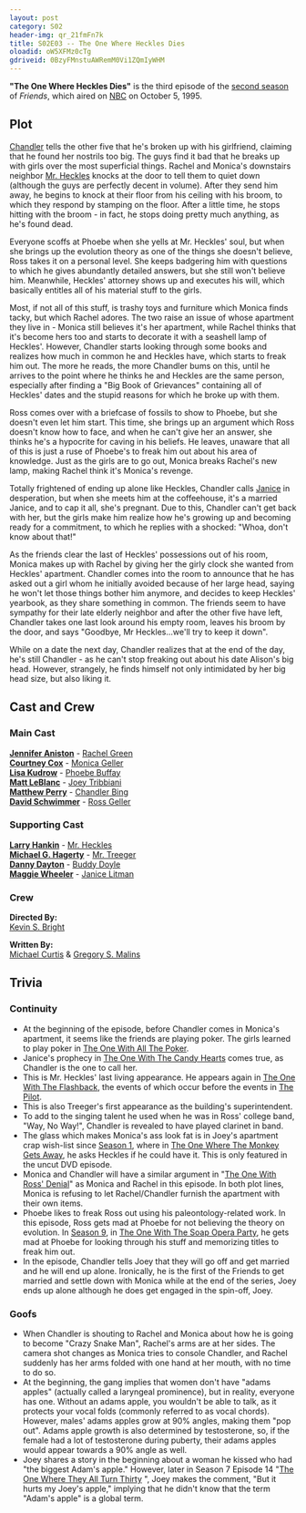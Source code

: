 ```yaml
---
layout: post 
category: S02 
header-img: qr_21fmFn7k 
title: S02E03 -- The One Where Heckles Dies 
oloadid: oW5XFMz0cTg 
gdriveid: 0BzyFMnstuAWRemM0Vi1ZQmIyWHM 
--- 
```

<!--more--> 
<p><b>"The One Where Heckles Dies"</b> is the third episode of the <a href="/wiki/Second_season" title="Second season" class="mw-redirect">second season</a> of <i>Friends</i>, which aired on <a href="/wiki/NBC" title="NBC">NBC</a> on October 5, 1995.
</p>
<h2><span class="mw-headline" id="Plot">Plot</span></h2>
<p><a href="/wiki/Chandler" title="Chandler" class="mw-redirect">Chandler</a> tells the other five that he's broken up with his girlfriend, claiming that he found her nostrils too big. The guys find it bad that he breaks up with girls over the most superficial things. Rachel and Monica's downstairs neighbor <a href="/wiki/Mr._Heckles" title="Mr. Heckles">Mr. Heckles</a> knocks at the door to tell them to quiet down (although the guys are perfectly decent in volume). After they send him away, he begins to knock at their floor from his ceiling with his broom, to which they respond by stamping on the floor. After a little time, he stops hitting with the broom - in fact, he stops doing pretty much anything, as he's found dead.
</p><p>Everyone scoffs at Phoebe when she yells at Mr. Heckles' soul, but when she brings up the evolution theory as one of the things she doesn't believe, Ross takes it on a personal level. She keeps badgering him with questions to which he gives abundantly detailed answers, but she still won't believe him. Meanwhile, Heckles' attorney shows up and executes his will, which basically entitles all of his material stuff to the girls.
</p><p>Most, if not all of this stuff, is trashy toys and furniture which Monica finds tacky, but which Rachel adores. The two raise an issue of whose apartment they live in - Monica still believes it's her apartment, while Rachel thinks that it's become hers too and starts to decorate it with a seashell lamp of Heckles'. However, Chandler starts looking through some books and realizes how much in common he and Heckles have, which starts to freak him out. The more he reads, the more Chandler bums on this, until he arrives to the point where he thinks he and Heckles are the same person, especially after finding a "Big Book of Grievances" containing all of Heckles' dates and the stupid reasons for which he broke up with them.
</p><p>Ross comes over with a briefcase of fossils to show to Phoebe, but she doesn't even let him start. This time, she brings up an argument which Ross doesn't know how to face, and when he can't give her an answer, she thinks he's a hypocrite for caving in his beliefs. He leaves, unaware that all of this is just a ruse of Phoebe's to freak him out about his area of knowledge. Just as the girls are to go out, Monica breaks Rachel's new lamp, making Rachel think it's Monica's revenge.
</p><p>Totally frightened of ending up alone like Heckles, Chandler calls <a href="/wiki/Janice" title="Janice" class="mw-redirect">Janice</a> in desperation, but when she meets him at the coffeehouse, it's a married Janice, and to cap it all, she's pregnant. Due to this, Chandler can't get back with her, but the girls make him realize how he's growing up and becoming ready for a commitment, to which he replies with a shocked: "Whoa, don't know about that!"
</p><p>As the friends clear the last of Heckles' possessions out of his room, Monica makes up with Rachel by giving her the girly clock she wanted from Heckles' apartment. Chandler comes into the room to announce that he has asked out a girl whom he initially avoided because of her large head, saying he won't let those things bother him anymore, and decides to keep Heckles' yearbook, as they share something in common. The friends seem to have sympathy for their late elderly neighbor and after the other five have left, Chandler takes one last look around his empty room, leaves his broom by the door, and says "Goodbye, Mr Heckles...we'll try to keep it down".
</p><p>While on a date the next day, Chandler realizes that at the end of the day, he's still Chandler - as he can't stop freaking out about his date Alison's big head. However, strangely, he finds himself not only intimidated by her big head size, but also liking it.
</p>
<h2><span class="mw-headline" id="Cast_and_Crew">Cast and Crew</span></h2>
<h3><span class="mw-headline" id="Main_Cast">Main Cast</span></h3>
<p><b><a href="/wiki/Jennifer_Aniston" title="Jennifer Aniston">Jennifer Aniston</a></b> - <a href="/wiki/Rachel_Green" title="Rachel Green">Rachel Green</a><br />
<b><a href="/wiki/Courtney_Cox" title="Courtney Cox" class="mw-redirect">Courtney Cox</a></b> - <a href="/wiki/Monica_Geller" title="Monica Geller" class="mw-redirect">Monica Geller</a><br />
<b><a href="/wiki/Lisa_Kudrow" title="Lisa Kudrow">Lisa Kudrow</a></b> - <a href="/wiki/Phoebe_Buffay" title="Phoebe Buffay">Phoebe Buffay</a><br />
<b><a href="/wiki/Matt_LeBlanc" title="Matt LeBlanc">Matt LeBlanc</a></b> - <a href="/wiki/Joey_Tribbiani" title="Joey Tribbiani" class="mw-redirect">Joey Tribbiani</a><br />
<b><a href="/wiki/Matthew_Perry" title="Matthew Perry">Matthew Perry</a></b> - <a href="/wiki/Chandler_Bing" title="Chandler Bing">Chandler Bing</a><br />
<b><a href="/wiki/David_Schwimmer" title="David Schwimmer">David Schwimmer</a></b> - <a href="/wiki/Ross_Geller" title="Ross Geller">Ross Geller</a><br />
</p>
<h3><span class="mw-headline" id="Supporting_Cast">Supporting Cast</span></h3>
<p><b><a href="/wiki/Larry_Hankin" title="Larry Hankin">Larry Hankin</a></b> - <a href="/wiki/Mr._Heckles" title="Mr. Heckles">Mr. Heckles</a><br />
<b><a href="/wiki/Michael_G._Hagerty" title="Michael G. Hagerty">Michael G. Hagerty</a></b> - <a href="/wiki/Mr._Treeger" title="Mr. Treeger">Mr. Treeger</a><br />
<b><a href="/wiki/Danny_Dayton?action=edit&amp;redlink=1" class="new" title="Danny Dayton (page does not exist)">Danny Dayton</a></b> - <a href="/wiki/Buddy_Doyle" title="Buddy Doyle">Buddy Doyle</a><br />
<b><a href="/wiki/Maggie_Wheeler" title="Maggie Wheeler">Maggie Wheeler</a></b> - <a href="/wiki/Janice_Litman" title="Janice Litman" class="mw-redirect">Janice Litman</a><br />
</p>
<h3><span class="mw-headline" id="Crew">Crew</span></h3>
<p><b>Directed By:</b><br /> 
<a href="/wiki/Kevin_S._Bright" title="Kevin S. Bright">Kevin S. Bright</a><br />
</p><p><b>Written By:</b><br /> 
<a href="/wiki/Michael_Curtis" title="Michael Curtis">Michael Curtis</a> &amp; <a href="/wiki/Gregory_S._Malins" title="Gregory S. Malins">Gregory S. Malins</a><br />
</p>
<h2><span class="mw-headline" id="Trivia">Trivia</span></h2>
<h3><span class="mw-headline" id="Continuity">Continuity</span></h3>
<ul><li> At the beginning of the episode, before Chandler comes in Monica's apartment, it seems like the friends are playing poker. The girls learned to play poker in <a href="/wiki/The_One_With_All_The_Poker" title="The One With All The Poker">The One With All The Poker</a>.
</li><li>Janice's prophecy in <a href="/wiki/The_One_With_The_Candy_Hearts" title="The One With The Candy Hearts">The One With The Candy Hearts</a> comes true, as Chandler is the one to call her.
</li><li>This is Mr. Heckles' last living appearance. He appears again in <a href="/wiki/The_One_With_The_Flashback" title="The One With The Flashback">The One With The Flashback</a>, the events of which occur before the events in <a href="/wiki/The_Pilot" title="The Pilot">The Pilot</a>.
</li><li>This is also Treeger's first appearance as the building's superintendent.
</li><li>To add to the singing talent he used when he was in Ross' college band, "Way, No Way!", Chandler is revealed to have played clarinet in band.
</li><li>The glass which makes Monica's ass look fat is in Joey's apartment crap wish-list since <a href="/wiki/Season_1" title="Season 1">Season 1</a>, where in <a href="/wiki/The_One_Where_The_Monkey_Gets_Away" title="The One Where The Monkey Gets Away">The One Where The Monkey Gets Away</a>, he asks Heckles if he could have it. This is only featured in the uncut DVD episode.
</li><li>Monica and Chandler will have a similar argument in "<a href="/wiki/The_One_With_Ross%27_Denial" title="The One With Ross' Denial" class="mw-redirect">The One With Ross' Denial</a>" as Monica and Rachel in this episode. In both plot lines, Monica is refusing to let Rachel/Chandler furnish the apartment with their own items.
</li><li>Phoebe likes to freak Ross out using his paleontology-related work. In this episode, Ross gets mad at Phoebe for not believing the theory on evolution. In <a href="/wiki/Season_9" title="Season 9">Season 9</a>, in <a href="/wiki/The_One_With_The_Soap_Opera_Party" title="The One With The Soap Opera Party">The One With The Soap Opera Party</a>, he gets mad at Phoebe for looking through his stuff and memorizing titles to freak him out.
</li><li>In the episode, Chandler tells Joey that they will go off and get married and he will end up alone. Ironically, he is the first of the Friends to get married and settle down with Monica while at the end of the series, Joey ends up alone although he does get engaged in the spin-off, Joey.
</li></ul>
<h3><span class="mw-headline" id="Goofs">Goofs</span></h3>
<ul><li>When Chandler is shouting to Rachel and Monica about how he is going to become "Crazy Snake Man", Rachel's arms are at her sides. The camera shot changes as Monica tries to console Chandler, and Rachel suddenly has her arms folded with one hand at her mouth, with no time to do so.
</li><li> At the beginning, the gang implies that women don't have "adams apples" (actually called a laryngeal prominence), but in reality, everyone has one. Without an adams apple, you wouldn't be able to talk, as it protects your vocal folds (commonly referred to as vocal chords). However, males' adams apples grow at 90% angles, making them "pop out". Adams apple growth is also determined by testosterone, so, if the female had a lot of testosterone during puberty, their adams apples would appear towards a 90% angle as well.
</li><li> Joey shares a story in the beginning about a woman he kissed who had "the biggest Adam's apple." However, later in Season 7 Episode 14 "<a href="/wiki/The_One_Where_They_All_Turn_Thirty" title="The One Where They All Turn Thirty">The One Where They All Turn Thirty</a> ", Joey makes the comment, "But it hurts my Joey's apple," implying that he didn't know that the term "Adam's apple" is a global term.
</li></ul>
